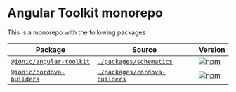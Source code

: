 # Angular Toolkit monorepo

This is a monorepo with the following packages

| Package                                                                            | Source                                                       | Version                                                                                                                   |
|------------------------------------------------------------------------------------|--------------------------------------------------------------|---------------------------------------------------------------------------------------------------------------------------|
| [`@ionic/angular-toolkit`](https://www.npmjs.com/package/@ionic/angular-toolkit)   | [`./packages/schematics`](./packages/schematics)             | [![npm](https://img.shields.io/npm/v/@ionic/angular-toolkit.svg)](https://www.npmjs.com/package/@ionic/angular-toolkit)   |
| [`@ionic/cordova-builders`](https://www.npmjs.com/package/@ionic/cordova-builders) | [`./packages/cordova-builders`](./packages/cordova-builders) | [![npm](https://img.shields.io/npm/v/@ionic/cordova-builders.svg)](https://www.npmjs.com/package/@ionic/cordova-builders) |

